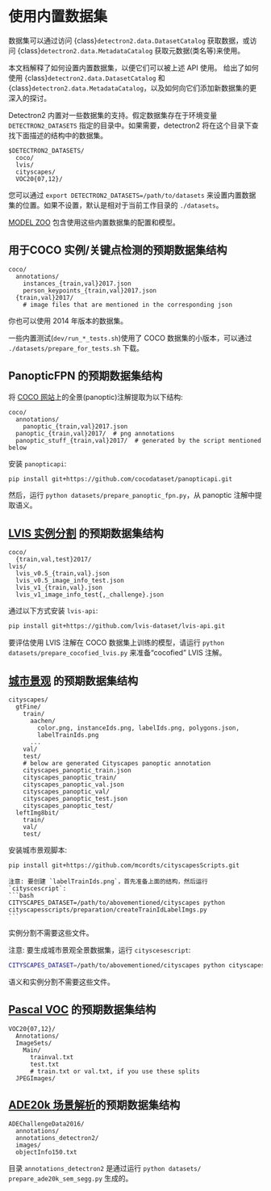 # 使用内置数据集

数据集可以通过访问 {class}`detectron2.data.DatasetCatalog` 获取数据，或访问 {class}`detectron2.data.MetadataCatalog` 获取元数据(类名等)来使用。

本文档解释了如何设置内置数据集，以便它们可以被上述 API 使用。[](datasets) 给出了如何使用 {class}`detectron2.data.DatasetCatalog` 和 {class}`detectron2.data.MetadataCatalog`，以及如何向它们添加新数据集的更深入的探讨。

Detectron2 内置对一些数据集的支持。假定数据集存在于环境变量 `DETECTRON2_DATASETS` 指定的目录中。如果需要，detectron2 将在这个目录下查找下面描述的结构中的数据集。

```
$DETECTRON2_DATASETS/
  coco/
  lvis/
  cityscapes/
  VOC20{07,12}/
```

您可以通过 `export DETECTRON2_DATASETS=/path/to/datasets` 来设置内置数据集的位置。如果不设置，默认是相对于当前工作目录的 `./datasets`。

[MODEL ZOO](https://github.com/facebookresearch/detectron2/blob/master/MODEL_ZOO.md) 包含使用这些内置数据集的配置和模型。

## 用于COCO 实例/关键点检测的预期数据集结构

```
coco/
  annotations/
    instances_{train,val}2017.json
    person_keypoints_{train,val}2017.json
  {train,val}2017/
    # image files that are mentioned in the corresponding json
```

你也可以使用 2014 年版本的数据集。

一些内置测试(`dev/run_*_tests.sh`)使用了 COCO 数据集的小版本，可以通过 `./datasets/prepare_for_tests.sh` 下载。

## PanopticFPN 的预期数据集结构

将 [COCO 网站](https://cocodataset.org/#download)上的全景(panoptic)注解提取为以下结构:

```
coco/
  annotations/
    panoptic_{train,val}2017.json
  panoptic_{train,val}2017/  # png annotations
  panoptic_stuff_{train,val}2017/  # generated by the script mentioned below
```

安装 `panopticapi`:

```bash
pip install git+https://github.com/cocodataset/panopticapi.git
```

然后，运行 `python datasets/prepare_panoptic_fpn.py`，从 panoptic 注解中提取语义。

## [LVIS 实例分割](https://www.lvisdataset.org/dataset) 的预期数据集结构

```
coco/
  {train,val,test}2017/
lvis/
  lvis_v0.5_{train,val}.json
  lvis_v0.5_image_info_test.json
  lvis_v1_{train,val}.json
  lvis_v1_image_info_test{,_challenge}.json
```

通过以下方式安装 `lvis-api`:

```bash
pip install git+https://github.com/lvis-dataset/lvis-api.git
```
要评估使用 LVIS 注解在 COCO 数据集上训练的模型，请运行 `python datasets/prepare_cocofied_lvis.py` 来准备“cocofied” LVIS 注解。

## [城市景观](https://www.cityscapes-dataset.com/downloads/) 的预期数据集结构

```
cityscapes/
  gtFine/
    train/
      aachen/
        color.png, instanceIds.png, labelIds.png, polygons.json,
        labelTrainIds.png
      ...
    val/
    test/
    # below are generated Cityscapes panoptic annotation
    cityscapes_panoptic_train.json
    cityscapes_panoptic_train/
    cityscapes_panoptic_val.json
    cityscapes_panoptic_val/
    cityscapes_panoptic_test.json
    cityscapes_panoptic_test/
  leftImg8bit/
    train/
    val/
    test/
```

安装城市景观脚本:

```bash
pip install git+https://github.com/mcordts/cityscapesScripts.git
```

````{note}
注意: 要创建 `labelTrainIds.png`，首先准备上面的结构，然后运行 `cityscescript`:
```bash
CITYSCAPES_DATASET=/path/to/abovementioned/cityscapes python cityscapesscripts/preparation/createTrainIdLabelImgs.py
```
````

实例分割不需要这些文件。

注意: 要生成城市景观全景数据集，运行 `cityscesescript`:
```bash
CITYSCAPES_DATASET=/path/to/abovementioned/cityscapes python cityscapesscripts/preparation/createPanopticImgs.py
```
语义和实例分割不需要这些文件。

## [Pascal VOC](http://host.robots.ox.ac.uk/pascal/VOC/index.html) 的预期数据集结构

```
VOC20{07,12}/
  Annotations/
  ImageSets/
    Main/
      trainval.txt
      test.txt
      # train.txt or val.txt, if you use these splits
  JPEGImages/
```

## [ADE20k 场景解析](http://sceneparsing.csail.mit.edu/)的预期数据集结构

```
ADEChallengeData2016/
  annotations/
  annotations_detectron2/
  images/
  objectInfo150.txt
```

目录 `annotations_detectron2` 是通过运行 `python datasets/ prepare_ade20k_sem_segg.py` 生成的。